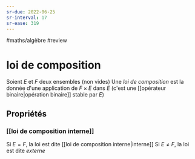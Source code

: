 ```yaml
---
sr-due: 2022-06-25
sr-interval: 17
sr-ease: 319
---
```


#maths/algèbre #review 
# loi de composition
Soient $E$ et $F$ deux ensembles (non vides)
Une _loi de composition_ est la donnée d'une application de $F\times E$ dans $E$ (c'est une [[opérateur binaire|opération binaire]] stable par $E$)

## Propriétés

### [[loi de composition interne]]
Si $E = F$, la loi est dite [[loi de composition interne|interne]]
Si $E\neq F$, la loi est dite _externe_

